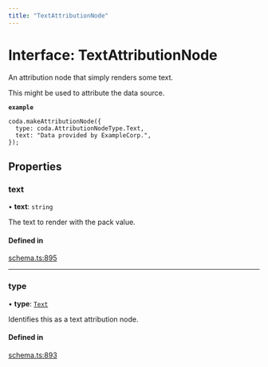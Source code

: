 ```yaml
---
title: "TextAttributionNode"
---
```

# Interface: TextAttributionNode

An attribution node that simply renders some text.

This might be used to attribute the data source.

**`example`**
```
coda.makeAttributionNode({
  type: coda.AttributionNodeType.Text,
  text: "Data provided by ExampleCorp.",
});
```

## Properties

### text

• **text**: `string`

The text to render with the pack value.

#### Defined in

[schema.ts:895](https://github.com/coda/packs-sdk/blob/main/schema.ts#L895)

___

### type

• **type**: [`Text`](../enums/AttributionNodeType.md#text)

Identifies this as a text attribution node.

#### Defined in

[schema.ts:893](https://github.com/coda/packs-sdk/blob/main/schema.ts#L893)
